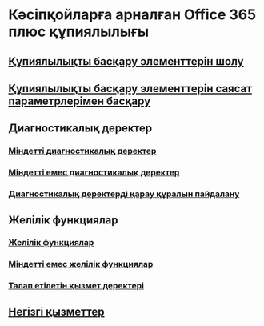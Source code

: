 # Кәсіпқойларға арналған Office 365 плюс құпиялылығы
## [Құпиялылықты басқару элементтерін шолу](overview-privacy-controls.md)
## [Құпиялылықты басқару элементтерін саясат параметрлерімен басқару](manage-privacy-controls.md)

## Диагностикалық деректер
### [Міндетті диагностикалық деректер](required-diagnostic-data.md)
### [Міндетті емес диагностикалық деректер](optional-diagnostic-data.md)
### [Диагностикалық деректерді қарау құралын пайдалану](https://support.office.com/article/cf761ce9-d805-4c60-a339-4e07f3182855)

## Желілік функциялар
### [Желілік функциялар](connected-experiences.md)
### [Міндетті емес желілік функциялар](optional-connected-experiences.md)
### [Талап етілетін қызмет деректері](required-service-data.md)

## [Негізгі қызметтер](essential-services.md)